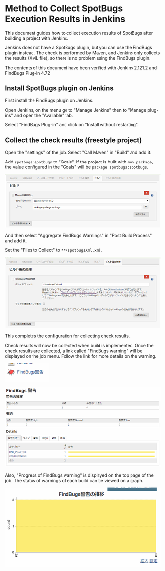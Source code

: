 # Method to Collect SpotBugs Execution Results in Jenkins

This document guides how to collect execution results of SpotBugs after building a project with Jenkins.

Jenkins does not have a SpotBugs plugin, but you can use the FindBugs plugin instead.
The check is performed by Maven, and Jenkins only collects the results (XML file), so there is no problem using the FindBugs plugin.

The contents of this document have been verified with Jenkins 2.121.2 and FindBugs Plug-in 4.72

## Install SpotBugs plugin on Jenkins

First install the FindBugs plugin on Jenkins.

Open Jenkins, on the menu go to "Manage Jenkins" then to "Manage plug-ins" and open the "Available" tab.

Select "FindBugs Plug-in" and click on "Install without restarting".

## Collect the check results (freestyle project)

Open the "settings" of the job. 
Select "Call Maven" in "Build" and add it.

Add `spotbugs:spotbugs` to "Goals".
If the project is built with `mvn package`, the value configured in the "Goals" will be `package spotbugs:spotbugs`.

![](./assets/jenkins-maven-build.png)

And then select "Aggregate FindBugs Warnings" in "Post Build Process" and add it.

Set the "Files to Collect" to `**/spotbugsXml.xml`.

![](./assets/jenkins-maven-findbugs.png)

This completes the configuration for collecting check results.

Check results will now be collected when build is implemented. 
Once the check results are collected, a link called "FindBugs warning" will be displayed on the job menu.
Follow the link for more details on the warning.

![](./assets/jenkins-result-link.png)

![](./assets/jenkins-result-detail.png)

Also, "Progress of FindBugs warning" is displayed on the top page of the job.
The status of warnings of each build can be viewed on a graph.

![](./assets/jenkins-result-transition.png)

